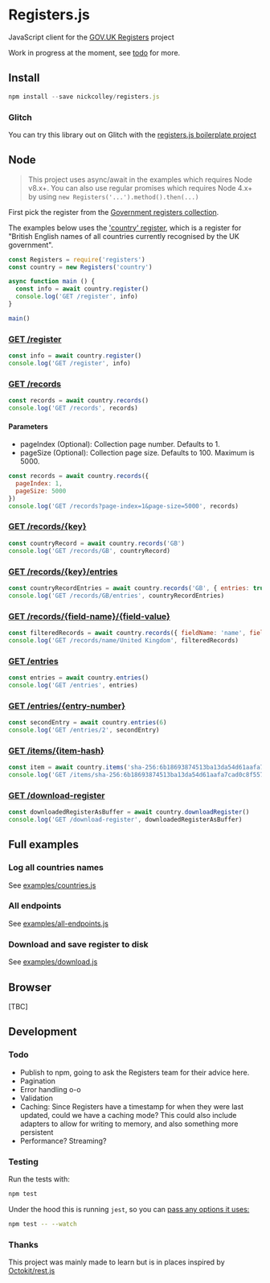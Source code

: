 # Registers.js

JavaScript client for the [GOV.UK Registers](https://www.registers.service.gov.uk/) project

Work in progress at the moment, see [todo](#todo) for more.

## Install

```js
npm install --save nickcolley/registers.js
```

### Glitch

You can try this library out on Glitch with the [registers.js boilerplate project](https://registers-js-boilerplate.glitch.me)

## Node

> This project uses async/await in the examples which requires Node v8.x+.
You can also use regular promises which requires Node 4.x+ by using `new Registers('...').method().then(...)`

First pick the register from the [Government registers collection](https://www.registers.service.gov.uk/registers).

The examples below uses the ['country' register](https://www.registers.service.gov.uk/registers/country), which is a register for "British English names of all countries currently recognised by the UK government".

```js
const Registers = require('registers')
const country = new Registers('country')

async function main () {
  const info = await country.register()
  console.log('GET /register', info)
}

main()
```

### [GET /register](https://docs.registers.service.gov.uk/api_reference/get_register/#get-register)
```js
const info = await country.register()
console.log('GET /register', info)
```

### [GET /records](https://docs.registers.service.gov.uk/api_reference/get_records/#get-records)
```js
const records = await country.records()
console.log('GET /records', records)
```

#### Parameters
- pageIndex (Optional): Collection page number. Defaults to 1.
- pageSize (Optional): Collection page size. Defaults to 100. Maximum is 5000.

```js
const records = await country.records({
  pageIndex: 1,
  pageSize: 5000
})
console.log('GET /records?page-index=1&page-size=5000', records)
```

### [GET /records/{key}](https://docs.registers.service.gov.uk/api_reference/get_records_key/#get-records-key)
```js
const countryRecord = await country.records('GB')
console.log('GET /records/GB', countryRecord)
```

### [GET /records/{key}/entries](https://docs.registers.service.gov.uk/api_reference/get_records_key_entries/#get-records-key-entries)
```js
const countryRecordEntries = await country.records('GB', { entries: true })
console.log('GET /records/GB/entries', countryRecordEntries)
```

### [GET /records/{field-name}/{field-value}](https://docs.registers.service.gov.uk/api_reference/get_records_field_name_field_value/#get-records-field-name-field-value)
```js
const filteredRecords = await country.records({ fieldName: 'name', fieldValue: 'United Kingdom' })
console.log('GET /records/name/United Kingdom', filteredRecords)
```

### [GET /entries](https://docs.registers.service.gov.uk/api_reference/get_entries/#get-entries)
```js
const entries = await country.entries()
console.log('GET /entries', entries)
```

### [GET /entries/{entry-number}](https://docs.registers.service.gov.uk/api_reference/get_entries_entry_number/#get-entries-entry-number)
```js
const secondEntry = await country.entries(6)
console.log('GET /entries/2', secondEntry)
```

### [GET /items/{item-hash}](https://docs.registers.service.gov.uk/api_reference/get_items_item_hash/#get-items-item-hash)
```js
const item = await country.items('sha-256:6b18693874513ba13da54d61aafa7cad0c8f5573f3431d6f1c04b07ddb27d6bb')
console.log('GET /items/sha-256:6b18693874513ba13da54d61aafa7cad0c8f5573f3431d6f1c04b07ddb27d6bb', item)
```

### [GET /download-register](https://docs.registers.service.gov.uk/api_reference/get_download_register/#get-download-register)
```js
const downloadedRegisterAsBuffer = await country.downloadRegister()
console.log('GET /download-register', downloadedRegisterAsBuffer)
```

## Full examples

### Log all countries names
See [examples/countries.js](./examples/countries.js)

### All endpoints
See [examples/all-endpoints.js](./examples/all-endpoints.js)

### Download and save register to disk
See [examples/download.js](./examples/download.js)

## Browser

[TBC]


## Development

### Todo

- Publish to npm, going to ask the Registers team for their advice here.
- Pagination
- Error handling o-o
- Validation
- Caching: Since Registers have a timestamp for when they were last updated, could we have a caching mode? This could also include adapters to allow for writing to memory, and also something more persistent
- Performance? Streaming?

### Testing

Run the tests with:

```bash
npm test
```

Under the hood this is running `jest`, so you can [pass any options it uses:](https://jestjs.io/docs/en/cli.html)

```bash
npm test -- --watch
```

### Thanks
This project was mainly made to learn but is in places inspired by [Octokit/rest.js](https://github.com/octokit/rest.js)
